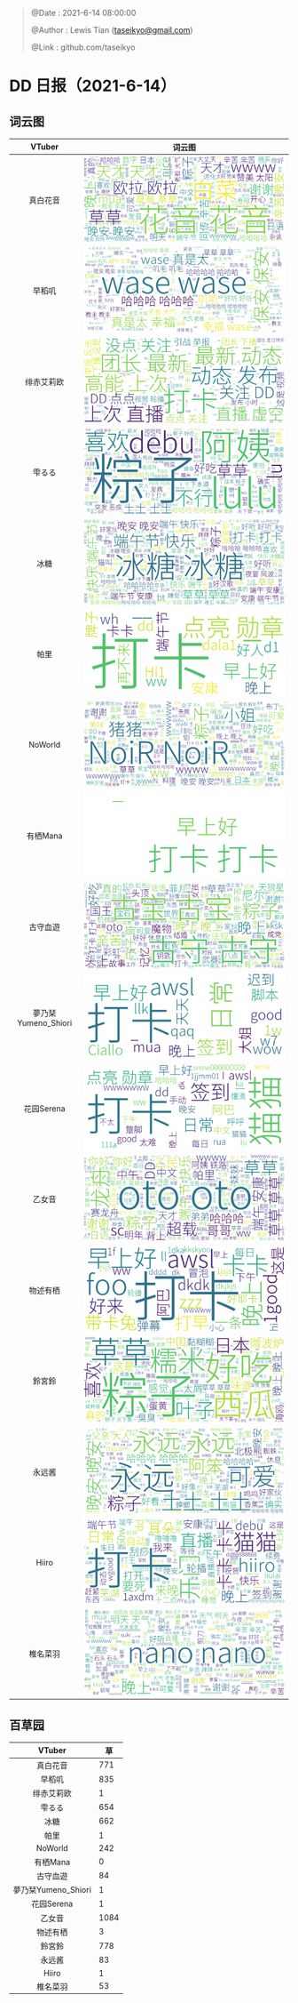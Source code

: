 > @Date    : 2021-6-14 08:00:00
>
> @Author  : Lewis Tian (taseikyo@gmail.com)
>
> @Link    : github.com/taseikyo

# DD 日报（2021-6-14）


## 词云图

|VTuber|词云图|
|:-:|-|
|真白花音|![](../images/21402309_2021-6-14_purge_wordcloud.png)|
|早稻叽|![](../images/41682_2021-6-14_purge_wordcloud.png)|
|绯赤艾莉欧|![](../images/21396545_2021-6-14_purge_wordcloud.png)|
|雫るる|![](../images/21013446_2021-6-14_purge_wordcloud.png)|
|冰糖|![](../images/876396_2021-6-14_purge_wordcloud.png)|
|帕里|![](../images/4895312_2021-6-14_purge_wordcloud.png)|
|NoWorld|![](../images/21448649_2021-6-14_purge_wordcloud.png)|
|有栖Mana|![](../images/6542258_2021-6-14_purge_wordcloud.png)|
|古守血遊|![](../images/8725120_2021-6-14_purge_wordcloud.png)|
|夢乃栞Yumeno_Shiori|![](../images/14052636_2021-6-14_purge_wordcloud.png)|
|花园Serena|![](../images/14327465_2021-6-14_purge_wordcloud.png)|
|乙女音|![](../images/21320551_2021-6-14_purge_wordcloud.png)|
|物述有栖|![](../images/21449083_2021-6-14_purge_wordcloud.png)|
|鈴宮鈴|![](../images/21685677_2021-6-14_purge_wordcloud.png)|
|永远酱|![](../images/21701071_2021-6-14_purge_wordcloud.png)|
|Hiiro|![](../images/21919321_2021-6-14_purge_wordcloud.png)|
|椎名菜羽|![](../images/22347054_2021-6-14_purge_wordcloud.png)|

## 百草园

|VTuber|草|
|:-:|-|
|真白花音|771|
|早稻叽|835|
|绯赤艾莉欧|1|
|雫るる|654|
|冰糖|662|
|帕里|1|
|NoWorld|242|
|有栖Mana|0|
|古守血遊|84|
|夢乃栞Yumeno_Shiori|1|
|花园Serena|1|
|乙女音|1084|
|物述有栖|3|
|鈴宮鈴|778|
|永远酱|83|
|Hiiro|1|
|椎名菜羽|53|
